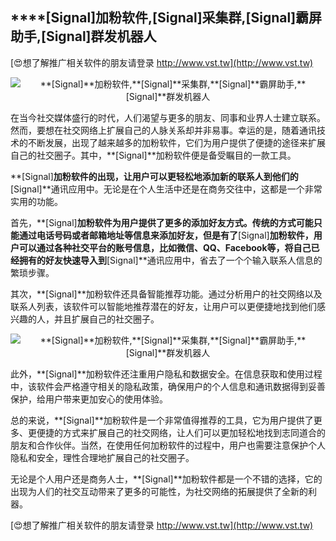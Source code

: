 ## ****[Signal]**加粉软件,**[Signal]**采集群,**[Signal]**霸屏助手,**[Signal]**群发机器人**

[😍想了解推广相关软件的朋友请登录 http://www.vst.tw](http://www.vst.tw)

 <center><img src="https://vst.tw/MP4/tuiguang/png/5.png" alt="**[Signal]**加粉软件,**[Signal]**采集群,**[Signal]**霸屏助手,**[Signal]**群发机器人"></center>

在当今社交媒体盛行的时代，人们渴望与更多的朋友、同事和业界人士建立联系。然而，要想在社交网络上扩展自己的人脉关系却并非易事。幸运的是，随着通讯技术的不断发展，出现了越来越多的加粉软件，它们为用户提供了便捷的途径来扩展自己的社交圈子。其中，**[Signal]**加粉软件便是备受瞩目的一款工具。

**[Signal]**加粉软件的出现，让用户可以更轻松地添加新的联系人到他们的**[Signal]**通讯应用中。无论是在个人生活中还是在商务交往中，这都是一个非常实用的功能。

首先，**[Signal]**加粉软件为用户提供了更多的添加好友方式。传统的方式可能只能通过电话号码或者邮箱地址等信息来添加好友，但是有了**[Signal]**加粉软件，用户可以通过各种社交平台的账号信息，比如微信、QQ、Facebook等，将自己已经拥有的好友快速导入到**[Signal]**通讯应用中，省去了一个个输入联系人信息的繁琐步骤。

其次，**[Signal]**加粉软件还具备智能推荐功能。通过分析用户的社交网络以及联系人列表，该软件可以智能地推荐潜在的好友，让用户可以更便捷地找到他们感兴趣的人，并且扩展自己的社交圈子。

 <center><img src="https://vst.tw/MP4/tuiguang/png/8.png" alt="**[Signal]**加粉软件,**[Signal]**采集群,**[Signal]**霸屏助手,**[Signal]**群发机器人"></center>

此外，**[Signal]**加粉软件还注重用户隐私和数据安全。在信息获取和使用过程中，该软件会严格遵守相关的隐私政策，确保用户的个人信息和通讯数据得到妥善保护，给用户带来更加安心的使用体验。

总的来说，**[Signal]**加粉软件是一个非常值得推荐的工具，它为用户提供了更多、更便捷的方式来扩展自己的社交网络，让人们可以更加轻松地找到志同道合的朋友和合作伙伴。当然，在使用任何加粉软件的过程中，用户也需要注意保护个人隐私和安全，理性合理地扩展自己的社交圈子。

无论是个人用户还是商务人士，**[Signal]**加粉软件都是一个不错的选择，它的出现为人们的社交互动带来了更多的可能性，为社交网络的拓展提供了全新的利器。

[😍想了解推广相关软件的朋友请登录 http://www.vst.tw](http://www.vst.tw)



